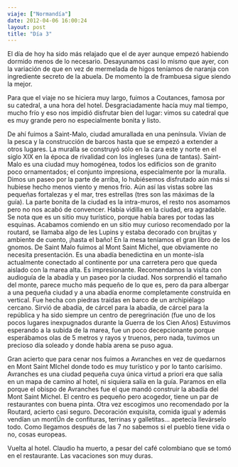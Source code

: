 ```yaml
---
viaje: ["Normandía"]
date: 2012-04-06 16:00:24
layout: post
title: "Día 3"
---
```

<p>El día de hoy ha sido más relajado que el de ayer aunque empezó habiendo dormido menos de lo necesario. Desayunamos casi lo mismo que ayer, con la variación de que en vez de mermelada de higos teníamos de naranja con ingrediente secreto de la abuela. De momento la de frambuesa sigue siendo la mejor.</p>
<p>Para que el viaje no se hiciera muy largo, fuimos a Coutances, famosa por su catedral, a una hora del hotel. Desgraciadamente hacía muy mal tiempo, mucho frío y eso nos impidió disfrutar bien del lugar: vimos su catedral que es muy grande pero no especialmente bonita y listo.</p>
<p>De ahí fuimos a Saint-Malo, ciudad amurallada en una península. Vivían de la pesca y la construcción de barcos hasta que se empezó a extender a otros lugares. La muralla se construyó sólo en la cara este y norte en el siglo XIX en la época de rivalidad con los ingleses (una de tantas). Saint-Malo es una ciudad muy homogénea, todos los edificios son de granito poco ornamentados; el conjunto impresiona, especialmente por la muralla. Dimos un paseo por la parte de arriba, lo hubiésemos disfrutado aún más si hubiese hecho menos viento y menos frío. Aún así las vistas sobre las pequeñas fortalezas y el mar, tres estrellas (tres son las máximas de la guía). La parte bonita de la ciudad es la intra-muros, el resto nos asomamos pero no nos acabó de convencer. Había vidilla en la ciudad, era agradable. Se nota que es un sitio muy turístico, porque había bares por todas las esquinas. Acabamos comiendo en un sitio muy curioso recomendado por la routard, se llamaba algo de les Lupins y estaba decorado con brujitas y ambiente de cuento, ¡hasta el baño! En la mesa teníamos el gran libro de los gnomos. De Saint Malo fuimos al Mont Saint Michel, que obviamente no necesita presentación. Es una abadía benedictina en un monte-isla actualmente conectado al continente por una carretera pero que queda aislado con la marea alta. Es impresionante. Recomendamos la visita con audioguía de la abadía y un paseo por la ciudad. Nos sorprendió el tamaño del monte, parece mucho más pequeño de lo que es, pero da para albergar a una pequeña ciudad y a una abadía enorme completamente construída en vertical. Fue hecha con piedras traídas en barco de un archipiélago cercano. Sirvió de abadía, de cárcel para la abadía, de cárcel para la república y ha sido siempre un centro de peregrinación (fue uno de los pocos lugares inexpugnados durante la Guerra de los Cien Años) Estuvimos esperando a la subida de la marea, fue un poco decepcionante porque esperábamos olas de 5 metros y rayos y truenos, pero nada, tuvimos un precioso día soleado y donde había arena se puso agua.</p>
<p>Gran acierto que para cenar nos fuimos a Avranches en vez de quedarnos en Mont Saint MIchel donde todo es muy turístico y por lo tanto carísimo. Avranches es una ciudad pequeña cuya única virtud a priori era que salía en un mapa de camino al hotel, ni siquiera salía en la guía. Paramos en ella porque el obispo de Avranches fue el que mandó construir la abadía del Mont Saint Michel. El centro es pequeño pero acogedor, tiene un par de restaurantes con buena pinta. Otra vez escogimos uno recomendado por la Routard, acierto casi seguro. Decoración exquisita, comida igual y además vendían un montÛn de confituras, terrinas y galletitas... apetecía llevárselo todo. Como llegamos después de las 7 no sabemos si el pueblo tiene vida o no, cosas europeas.</p>
<p>Vuelta al hotel. Claudio ha muerto, a pesar del café colombiano que se tomó en el restaurante. Las vacaciones son muy duras.</p>
<p><img src="https://lh4.ggpht.com/4-fuPPHra2SkzNdoD_7GD2T0AUTAEqLhgY_s54DHbIIE1RICotAKgxmiSolcdFaRyvsx74TCnawW33lMNwWZ_w" alt="" data-key="7040209"></p>
<p><img src="https://lh3.ggpht.com/I6qC9eaUobb2-2uzwc7TWuLxbIewZ1PlX25qWR-3B1EKhO2K4n6eTZK8YVX8BNS62igl7NLqJkCaoARdRR6q" alt="" data-key="2180206"></p>
<p><img src="https://lh5.ggpht.com/3EecbxchItRT6x2edbj7zIKpbi6pTz0US0-Z0Yp6zGNYSiWC2_BD_W8nA4_KIOWldZcdjpxKfHIn_Q0eKbW7cA" alt="" data-key="6070057"></p>
<p><img src="https://lh3.ggpht.com/Vef9MPhxFw54-z_WUZfdUGgkUmJGX_kRmY5kJknzlGfheR5VLANekhLSuBwOFj9jgAZ9ka1UdVVqpoW9KTox" alt="" data-key="6070052"></p>
<p><img src="https://lh4.ggpht.com/F4OsdcqXO0wEZHA47fgOdpP9Y2cDBX5udStZ8ILQhzwymoQF-6IkHGU6mhZH0B55ch-0C2rj2UvR9LUUs7re" alt="" data-key="2180204"></p>
<p><img src="https://lh3.ggpht.com/0Z_21cqdV1PGBdBAuN_tYLJ-9PMjC3YrX0ez44jB5el5E0-Jk-3cAQZF-vEGJkS3QszmtV5Jf3dWZzlbXZg6" alt="" data-key="6070059"></p>
<p><img src="https://lh4.ggpht.com/gSRwU65crs0bbHN60P90YLdvuXF0bqYJrEvmlBM7HXylrXj4ichpd5kOeiz0sqgCjSF6Ct3KxH42SrTWjhex" alt="" data-key="7040207"></p>
<p><img src="https://lh3.ggpht.com/UVG2F1eL1i3kKkVRWJ_NStbum81kggjpTNEylpxA_NpIbNlwhb9gmjQuaL_yH-GxOxB0mFiFg4qVB93Wx3Q" alt="" data-key="6070055"></p>
<p><img src="https://lh6.ggpht.com/SPZvpb1grOdoAaV_e3O1LtznBzkeUDJ_vcEFH3_Pm4nvssZqIcyvsVWgoeyomIfa0U6R-5T0dBbLTWuh2B8" alt="" data-key="7040206"></p>
<p><img src="https://lh5.ggpht.com/NJOL5gei4enhrh8ZEOVYHEqeJh0TSoew5TzCl0K5A_uUGMHtmnHZDf8XmQ-Djho4_EkXy9ksbTHDYH4hcsir" alt="" data-key="6070053"></p>